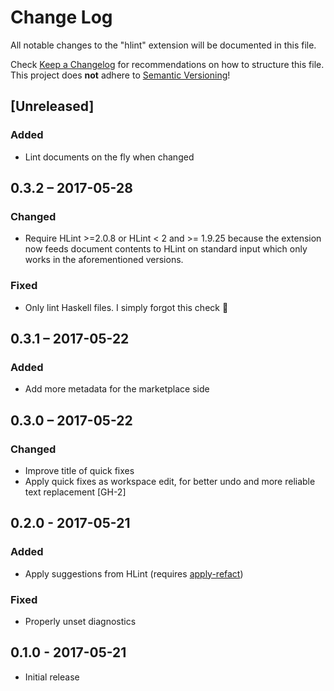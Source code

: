# Change Log
All notable changes to the "hlint" extension will be documented in this file.

Check [Keep a Changelog](http://keepachangelog.com/) for recommendations on how
to structure this file.  This project does **not** adhere to [Semantic
Versioning](http://semver.org/)!

## [Unreleased]
### Added
- Lint documents on the fly when changed

## 0.3.2 – 2017-05-28
### Changed
- Require HLint >=2.0.8 or HLint < 2 and >= 1.9.25 because the extension now
  feeds document contents to HLint on standard input which only works in the
  aforementioned versions.

### Fixed
- Only lint Haskell files.  I simply forgot this check 🙈

## 0.3.1 – 2017-05-22
### Added
- Add more metadata for the marketplace side

## 0.3.0 – 2017-05-22
### Changed
- Improve title of quick fixes
- Apply quick fixes as workspace edit, for better undo and more reliable text
  replacement [GH-2]

## 0.2.0 - 2017-05-21
### Added
- Apply suggestions from HLint (requires
  [apply-refact](https://github.com/mpickering/apply-refact))

### Fixed
- Properly unset diagnostics

## 0.1.0 - 2017-05-21
- Initial release
